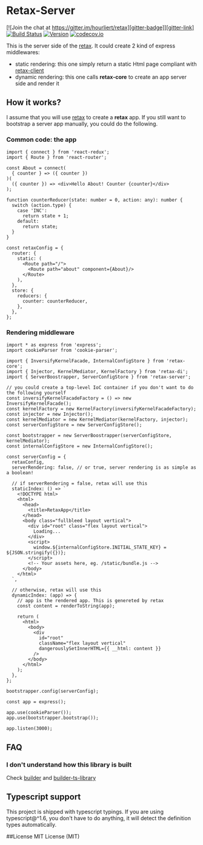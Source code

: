 # Retax-Server

[![Join the chat at https://gitter.im/hourliert/retax][gitter-badge]][gitter-link]
[![Build Status][travis-badge]][travis-link]
[![Version][version-badge]][version-link]
[![codecov.io][codecov-badge]][codecov-link]

This is the server side of the [retax](https://github.com/retaxJS/retax).
It could create 2 kind of express middlewares:
* static rendering: this one simply return a static Html page compliant with [retax-client](https://github.com/retaxJS/retax-client)
* dynamic rendering: this one calls **retax-core** to create an app server side and render it


## How it works?

I assume that you will use [retax](https://github.com/retaxJS/retax) to create a **retax** app.
If you still want to bootstrap a server app manually, you could do the following.

### Common code: the app
```tsx
import { connect } from 'react-redux';
import { Route } from 'react-router';

const About = connect(
  { counter } => ({ counter })
)(
  ({ counter }) => <div>Hello About! Counter {counter}</div>
);

function counterReducer(state: number = 0, action: any): number {
  switch (action.type) {
    case 'INC':
      return state + 1;
    default:
      return state;
  }
}

const retaxConfig = {
  router: {
    static: (
      <Route path="/">
        <Route path="about" component={About}/>
      </Route>
    ),
  },
  store: {
    reducers: {
      counter: counterReducer,
    },
  },
};
```

### Rendering middleware

```tsx
import * as express from 'express';
import cookieParser from 'cookie-parser';

import { InversifyKernelFacade, InternalConfigStore } from 'retax-core';
import { Injector, KernelMediator, KernelFactory } from 'retax-di';
import { ServerBoostrapper, ServerConfigStore } from 'retax-server';

// you could create a top-level IoC container if you don't want to do the following yourself
const inversifyKernelFacadeFactory = () => new InversifyKernelFacade();
const kernelFactory = new KernelFactory(inversifyKernelFacadeFactory);
const injector = new Injector();
const kernelMediator = new KernelMediator(kernelFactory, injector);
const serverConfigStore = new ServerConfigStore();

const bootstrapper = new ServerBoostrapper(serverConfigStore, kernelMediator);
const internalConfigStore = new InternalConfigStore();

const serverConfig = {
  retaxConfig,
  serverRendering: false, // or true, server rendering is as simple as a boolean!

  // if serverRendering = false, retax will use this
  staticIndex: () => `
    <!DOCTYPE html>
    <html>
      <head>
        <title>RetaxApp</title>
      </head>
      <body class="fullbleed layout vertical">
        <div id="root" class="flex layout vertical">
          Loading...
        </div>
        <script>
          window.${internalConfigStore.INITIAL_STATE_KEY} = ${JSON.stringify({})};
        </script>
        <!-- Your assets here, eg. /static/bundle.js -->
      </body>
    </html>
  `,

  // otherwise, retax will use this
  dynamicIndex: (app) => {
    // app is the rendered app. This is genereted by retax
    const content = renderToString(app);

    return (
      <html>
        <body>
          <div
            id="root"
            className="flex layout vertical"
            dangerouslySetInnerHTML={{ __html: content }}
          />
        </body>
      </html>
    );
  },
};

bootstrapper.config(serverConfig);

const app = express();

app.use(cookieParser());
app.use(bootstrapper.bootstrap());

app.listen(3000);
```


## FAQ
### I don't understand how this library is built
Check [builder][builder-link] and [builder-ts-library][builder-ts-library-link]


## Typescript support
This project is shipped with typescript typings.
If you are using typescript@^1.6, you don't have to do anything, it will detect the definition types automatically.


##License
MIT License (MIT)


[gitter-badge]: https://badges.gitter.im/retaxJS/retax.svg
[gitter-link]: https://gitter.im/retaxJS/retax?utm_source=badge&utm_medium=badge&utm_campaign=pr-badge&utm_content=badge
[travis-badge]: https://travis-ci.org/retaxJS/retax-server.svg?branch=master
[travis-link]: https://travis-ci.org/retaxJS/retax-server
[version-badge]: https://badge.fury.io/js/retax-server.svg
[version-link]: https://badge.fury.io/js/retax-server
[codecov-badge]: https://codecov.io/github/retaxJS/retax-server/coverage.svg?branch=master
[codecov-link]: https://codecov.io/github/retaxJS/retax-server?branch=master
[builder-link]: http://builder.formidable.com/
[builder-ts-library-link]: https://github.com/hourliert/builder-ts-library
